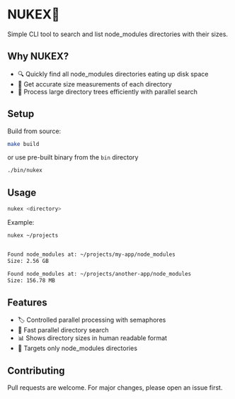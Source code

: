 # NUKEX🧹

Simple CLI tool to search and list node_modules directories with their sizes.

## Why NUKEX?

-   🔍 Quickly find all node_modules directories eating up disk space
-   📏 Get accurate size measurements of each directory
-   🚀 Process large directory trees efficiently with parallel search

## Setup

Build from source:

```bash
make build
```

or use pre-built binary from the `bin` directory

```bash
./bin/nukex
```

## Usage

```bash
nukex <directory>
```

Example:

```bash
nukex ~/projects


Found node_modules at: ~/projects/my-app/node_modules
Size: 2.56 GB

Found node_modules at: ~/projects/another-app/node_modules
Size: 156.78 MB
```

## Features

-   🏷️ Controlled parallel processing with semaphores
-   🚀 Fast parallel directory search
-   📊 Shows directory sizes in human readable format
-   🎯 Targets only node_modules directories

## Contributing

Pull requests are welcome. For major changes, please open an issue first.
